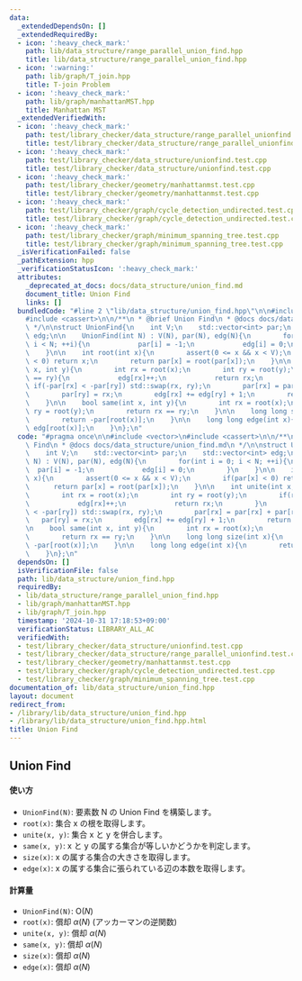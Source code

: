 ```yaml
---
data:
  _extendedDependsOn: []
  _extendedRequiredBy:
  - icon: ':heavy_check_mark:'
    path: lib/data_structure/range_parallel_union_find.hpp
    title: lib/data_structure/range_parallel_union_find.hpp
  - icon: ':warning:'
    path: lib/graph/T_join.hpp
    title: T-join Problem
  - icon: ':heavy_check_mark:'
    path: lib/graph/manhattanMST.hpp
    title: Manhattan MST
  _extendedVerifiedWith:
  - icon: ':heavy_check_mark:'
    path: test/library_checker/data_structure/range_parallel_unionfind.test.cpp
    title: test/library_checker/data_structure/range_parallel_unionfind.test.cpp
  - icon: ':heavy_check_mark:'
    path: test/library_checker/data_structure/unionfind.test.cpp
    title: test/library_checker/data_structure/unionfind.test.cpp
  - icon: ':heavy_check_mark:'
    path: test/library_checker/geometry/manhattanmst.test.cpp
    title: test/library_checker/geometry/manhattanmst.test.cpp
  - icon: ':heavy_check_mark:'
    path: test/library_checker/graph/cycle_detection_undirected.test.cpp
    title: test/library_checker/graph/cycle_detection_undirected.test.cpp
  - icon: ':heavy_check_mark:'
    path: test/library_checker/graph/minimum_spanning_tree.test.cpp
    title: test/library_checker/graph/minimum_spanning_tree.test.cpp
  _isVerificationFailed: false
  _pathExtension: hpp
  _verificationStatusIcon: ':heavy_check_mark:'
  attributes:
    _deprecated_at_docs: docs/data_structure/union_find.md
    document_title: Union Find
    links: []
  bundledCode: "#line 2 \"lib/data_structure/union_find.hpp\"\n\n#include <vector>\n\
    #include <cassert>\n\n/**\n * @brief Union Find\n * @docs docs/data_structure/union_find.md\n\
    \ */\n\nstruct UnionFind{\n    int V;\n    std::vector<int> par;\n    std::vector<int>\
    \ edg;\n\n    UnionFind(int N) : V(N), par(N), edg(N){\n        for(int i = 0;\
    \ i < N; ++i){\n            par[i] = -1;\n            edg[i] = 0;\n        }\n\
    \    }\n\n    int root(int x){\n        assert(0 <= x && x < V);\n        if(par[x]\
    \ < 0) return x;\n        return par[x] = root(par[x]);\n    }\n\n    int unite(int\
    \ x, int y){\n        int rx = root(x);\n        int ry = root(y);\n        if(rx\
    \ == ry){\n            edg[rx]++;\n            return rx;\n        }\n       \
    \ if(-par[rx] < -par[ry]) std::swap(rx, ry);\n        par[rx] = par[rx] + par[ry];\n\
    \        par[ry] = rx;\n        edg[rx] += edg[ry] + 1;\n        return rx;\n\
    \    }\n\n    bool same(int x, int y){\n        int rx = root(x);\n        int\
    \ ry = root(y);\n        return rx == ry;\n    }\n\n    long long size(int x){\n\
    \        return -par[root(x)];\n    }\n\n    long long edge(int x){\n        return\
    \ edg[root(x)];\n    }\n};\n"
  code: "#pragma once\n\n#include <vector>\n#include <cassert>\n\n/**\n * @brief Union\
    \ Find\n * @docs docs/data_structure/union_find.md\n */\n\nstruct UnionFind{\n\
    \    int V;\n    std::vector<int> par;\n    std::vector<int> edg;\n\n    UnionFind(int\
    \ N) : V(N), par(N), edg(N){\n        for(int i = 0; i < N; ++i){\n          \
    \  par[i] = -1;\n            edg[i] = 0;\n        }\n    }\n\n    int root(int\
    \ x){\n        assert(0 <= x && x < V);\n        if(par[x] < 0) return x;\n  \
    \      return par[x] = root(par[x]);\n    }\n\n    int unite(int x, int y){\n\
    \        int rx = root(x);\n        int ry = root(y);\n        if(rx == ry){\n\
    \            edg[rx]++;\n            return rx;\n        }\n        if(-par[rx]\
    \ < -par[ry]) std::swap(rx, ry);\n        par[rx] = par[rx] + par[ry];\n     \
    \   par[ry] = rx;\n        edg[rx] += edg[ry] + 1;\n        return rx;\n    }\n\
    \n    bool same(int x, int y){\n        int rx = root(x);\n        int ry = root(y);\n\
    \        return rx == ry;\n    }\n\n    long long size(int x){\n        return\
    \ -par[root(x)];\n    }\n\n    long long edge(int x){\n        return edg[root(x)];\n\
    \    }\n};\n"
  dependsOn: []
  isVerificationFile: false
  path: lib/data_structure/union_find.hpp
  requiredBy:
  - lib/data_structure/range_parallel_union_find.hpp
  - lib/graph/manhattanMST.hpp
  - lib/graph/T_join.hpp
  timestamp: '2024-10-31 17:18:53+09:00'
  verificationStatus: LIBRARY_ALL_AC
  verifiedWith:
  - test/library_checker/data_structure/unionfind.test.cpp
  - test/library_checker/data_structure/range_parallel_unionfind.test.cpp
  - test/library_checker/geometry/manhattanmst.test.cpp
  - test/library_checker/graph/cycle_detection_undirected.test.cpp
  - test/library_checker/graph/minimum_spanning_tree.test.cpp
documentation_of: lib/data_structure/union_find.hpp
layout: document
redirect_from:
- /library/lib/data_structure/union_find.hpp
- /library/lib/data_structure/union_find.hpp.html
title: Union Find
---
```

## Union Find

#### 使い方

- `UnionFind(N)`: 要素数 N の Union Find を構築します。
- `root(x)`: 集合 x の根を取得します。
- `unite(x, y)`: 集合 x と y を併合します。
- `same(x, y)`: x と y の属する集合が等しいかどうかを判定します。
- `size(x)`: x の属する集合の大きさを取得します。
- `edge(x)`: x の属する集合に張られている辺の本数を取得します。

#### 計算量

- `UnionFind(N)`: $\mathrm{O}(N)$
- `root(x)`: 償却 $\alpha(N)$ (アッカーマンの逆関数)
- `unite(x, y)`: 償却 $\alpha(N)$
- `same(x, y)`: 償却 $\alpha(N)$
- `size(x)`: 償却 $\alpha(N)$
- `edge(x)`: 償却 $\alpha(N)$